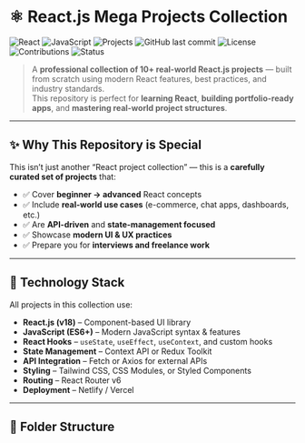# ⚛️ React.js Mega Projects Collection

![React](https://img.shields.io/badge/React-18-blue?logo=react&logoColor=white)
![JavaScript](https://img.shields.io/badge/JavaScript-ES6+-yellow?logo=javascript&logoColor=white)
![Projects](https://img.shields.io/badge/Mega%20Projects-10%2B-brightgreen)
![GitHub last commit](https://img.shields.io/github/last-commit/your-username/react-mega-projects)
![License](https://img.shields.io/badge/license-MIT-blue)
![Contributions](https://img.shields.io/badge/Contributions-Welcome-orange)
![Status](https://img.shields.io/badge/Status-Active-success)

> A **professional collection of 10+ real-world React.js projects** — built from scratch using modern React features, best practices, and industry standards.  
> This repository is perfect for **learning React**, **building portfolio-ready apps**, and **mastering real-world project structures**.

---

## ✨ Why This Repository is Special
This isn’t just another “React project collection” — this is a **carefully curated set of projects** that:
- ✅ Cover **beginner → advanced** React concepts
- ✅ Include **real-world use cases** (e-commerce, chat apps, dashboards, etc.)
- ✅ Are **API-driven** and **state-management focused**
- ✅ Showcase **modern UI & UX practices**
- ✅ Prepare you for **interviews and freelance work**

---

## 🚀 Technology Stack
All projects in this collection use:
- **React.js (v18)** – Component-based UI library
- **JavaScript (ES6+)** – Modern JavaScript syntax & features
- **React Hooks** – `useState`, `useEffect`, `useContext`, and custom hooks
- **State Management** – Context API or Redux Toolkit
- **API Integration** – Fetch or Axios for external APIs
- **Styling** – Tailwind CSS, CSS Modules, or Styled Components
- **Routing** – React Router v6
- **Deployment** – Netlify / Vercel

---

## 📂 Folder Structure

